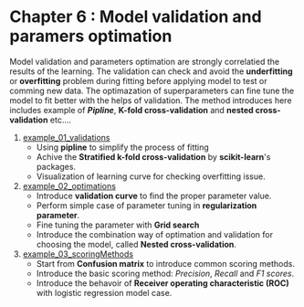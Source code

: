 # Chapter 6 : Model validation and paramers optimation
Model validation and parameters optimation are strongly correlatied the results of the learning. The validation can check and avoid the **underfitting** or **overfitting** problem during fitting before applying model to test or comming new data. The optimazation of superparameters can fine tune the model to fit better with the helps of validation. The method introduces here includes example of ***Pipline***, **K-fold cross-validation** and **nested cross-validation** etc....     

1. [example_01_validations](example_01_validations.ipynb)
   - Using **pipline** to simplify the process of fitting
   - Achive the **Stratified k-fold cross-validation** by **scikit-learn**'s packages.
   - Visualization of learning curve for checking overfitting issue.
2. [example_02_optimations](example_02_optimations.ipynb)
   - Introduce **validation curve** to find the proper parameter value.
   - Perform simple case of parameter tuning in **regularization parameter**.
   - Fine tuning the parameter with **Grid search**
   - Introduce the combination way of optimation and validation for choosing the model, called **Nested cross-validation**.
3. [example_03_scoringMethods](example_03_scoringMethods.ipynb)
   - Start from **Confusion matrix** to introduce common scoring methods.
   - Introduce the basic scoring method: *Precision*, *Recall* and *F1 scores*.
   - Introduce the behavoir of **Receiver operating characteristic (ROC)** with logistic regression model case.
